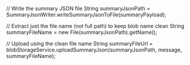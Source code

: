 // Write the summary JSON file
String summaryJsonPath = SummaryJsonWriter.writeSummaryJsonToFile(summaryPayload);

// Extract just the file name (not full path) to keep blob name clean
String summaryFileName = new File(summaryJsonPath).getName();

// Upload using the clean file name
String summaryFileUrl = blobStorageService.uploadSummaryJson(summaryJsonPath, message, summaryFileName);
